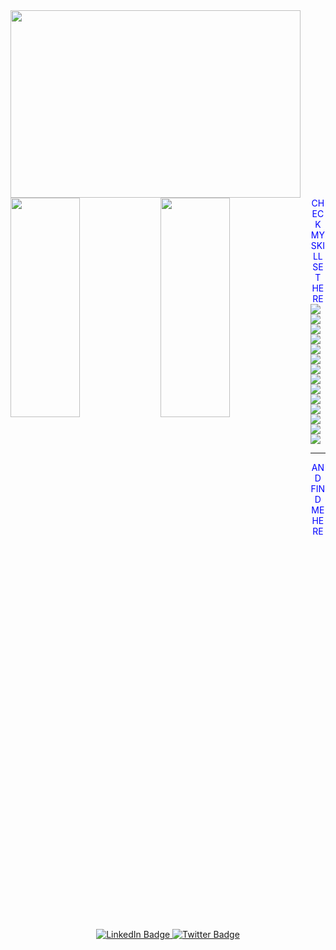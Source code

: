 <!-- <div align="center"> <img width="80%" height="300" src="https://github.com/hermineavagyan/hermineavagyan/raw/main/newRelic.gif" alt="Hi, I'm Hermine 👋/></div>  -->

<div> 
<img  width="96%" height="300"src="https://github.com/hermineavagyan/hermineavagyan/raw/main/newRelic5.gif"/>
<!--  <img  width="96%" height="300"src="https://github.com/hermineavagyan/hermineavagyan/raw/main/introText2.gif"/> -->
 
<img align="left" height = "30%" width = "47%" src="https://github-readme-stats.vercel.app/api?username=hermineavagyan&theme=algolia&show_icons=true"/>
<img align="left" height = "30%" width = "47%" src="https://github-readme-stats.vercel.app/api/top-langs/?username=hermineavagyan&theme=dark&layout=compact"/>
 
<div align="center"><span style ="color:blue">CHECK MY SKILLSET HERE</span></div>
 
<img src ="https://img.shields.io/badge/Java-ED8B00?style=for-the-badge&logo=java&logoColor=white"/>
<img src="https://img.shields.io/badge/node.js-6DA55F?style=for-the-badge&logo=node.js&logoColor=white"/>
<img src="https://img.shields.io/badge/Python-3776AB?style=for-the-badge&logo=python&logoColor=white"/.
<img src="https://img.shields.io/badge/react-%2320232a.svg?style=for-the-badge&logo=react&logoColor=%2361DAFB"/>
<img src="https://img.shields.io/badge/spring-%236DB33F.svg?style=for-the-badge&logo=spring&logoColor=white"/>
<img src= "https://img.shields.io/badge/mysql-%2300f.svg?style=for-the-badge&logo=mysql&logoColor=white"/>
<img src = "https://img.shields.io/badge/MongoDB-%234ea94b.svg?style=for-the-badge&logo=mongodb&logoColor=white"/>
<img src = "https://img.shields.io/badge/Microsoft%20SQL%20Sever-CC2927?style=for-the-badge&logo=microsoft%20sql%20server&logoColor=white"/>
<img src="https://img.shields.io/badge/HTML-239120?style=for-the-badge&logo=html5&logoColor=white"/>
<img src ="https://img.shields.io/badge/CSS-239120?&style=for-the-badge&logo=css3&logoColor=white"/>
<img src="https://img.shields.io/badge/bootstrap-%23563D7C.svg?style=for-the-badge&logo=bootstrap&logoColor=white"/>
<img src="https://img.shields.io/badge/JavaScript-323330?style=for-the-badge&logo=javascript&logoColor=F7DF1E"/>
<img src="https://img.shields.io/badge/flask-%23000.svg?style=for-the-badge&logo=flask&logoColor=white"/>
<img src="https://img.shields.io/badge/MUI-%230081CB.svg?style=for-the-badge&logo=mui&logoColor=white"/>
<img src="https://img.shields.io/badge/Express.js-404D59?style=for-the-badge"/>
</div>

<div id="badges" align="center">

 <hr>
  <div><span style ="color:blue">AND FIND ME HERE</span></div>
 
  <a href="https://www.linkedin.com/in/hermineavagyan/">
    <img src="https://img.shields.io/badge/LinkedIn-blue?style=for-the-badge&logo=linkedin&logoColor=white" alt="LinkedIn Badge"/>
  </a>
 
  <a href="https://twitter.com/hermine_avagyan">
    <img src="https://img.shields.io/badge/Twitter-blue?style=for-the-badge&logo=twitter&logoColor=white" alt="Twitter Badge"/>
  </a>
</div>










